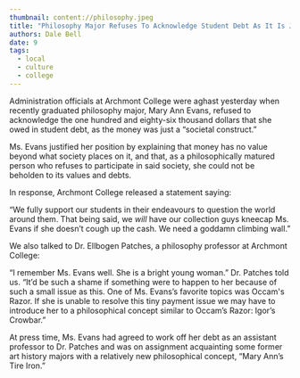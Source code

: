 ```yaml
---
thumbnail: content://philosophy.jpeg
title: "Philosophy Major Refuses To Acknowledge Student Debt As It Is Just Societal Construct"
authors: Dale Bell
date: 9
tags:
  - local
  - culture
  - college
---
```


Administration officials at Archmont College were aghast yesterday when recently graduated philosophy major, Mary Ann Evans, refused to acknowledge the one hundred and eighty-six thousand dollars that she owed in student debt, as the money was just a “societal construct.” 

Ms. Evans justified her position by explaining that money has no value beyond what society places on it, and that, as a philosophically matured person who refuses to participate in said society, she could not be beholden to its values and debts.

In response, Archmont College released a statement saying:

“We fully support our students in their endeavours to question the world around them. That being said, we *will* have our collection guys kneecap Ms. Evans if she doesn’t cough up the cash. We need a goddamn climbing wall.”

We also talked to Dr. Ellbogen Patches, a philosophy professor at Archmont College:

“I remember Ms. Evans well. She is a bright young woman.” Dr. Patches told us. “It’d be such a shame if something were to happen to her because of such a small issue as this. One of Ms. Evans’s favorite topics was Occam's Razor. If she is unable to resolve this tiny payment issue we may have to introduce her to a philosophical concept similar to Occam’s Razor: Igor’s Crowbar.”

At press time, Ms. Evans had agreed to work off her debt as an assistant professor to Dr. Patches and was on assignment acquainting some former art history majors with a relatively new philosophical concept, “Mary Ann’s Tire Iron.”

